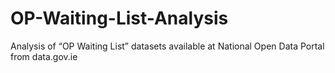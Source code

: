 # OP-Waiting-List-Analysis
Analysis of “OP Waiting List” datasets available at National Open Data Portal from data.gov.ie
